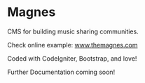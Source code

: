 Magnes
======

CMS for building music sharing communities.

Check online example:  www.themagnes.com

Coded with CodeIgniter, Bootstrap, and love!

Further Documentation coming soon!
